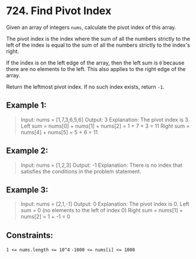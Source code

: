 # 724. Find Pivot Index

Given an array of integers `nums`, calculate the pivot index of this array.

The pivot index is the index where the sum of all the numbers strictly to the left of the index is equal to the sum of all the numbers strictly to the index's right.

If the index is on the left edge of the array, then the left sum is `0` because there are no elements to the left. This also applies to the right edge of the array.

Return the leftmost pivot index. If no such index exists, return `-1`.



## Example 1:

> Input: nums = [1,7,3,6,5,6]
> Output: 3
> Explanation:
> The pivot index is 3.
> Left sum = nums[0] + nums[1] + nums[2] = 1 + 7 + 3 = 11
> Right sum = nums[4] + nums[5] = 5 + 6 = 11

## Example 2:

> Input: nums = [1,2,3]
> Output: -1
> Explanation:
> There is no index that satisfies the conditions in the problem statement.

## Example 3:

> Input: nums = [2,1,-1]
> Output: 0
> Explanation:
> The pivot index is 0.
> Left sum = 0 (no elements to the left of index 0)
> Right sum = nums[1] + nums[2] = 1 + -1 = 0


## Constraints:

`1 <= nums.length <= 10^4`
`-1000 <= nums[i] <= 1000`
